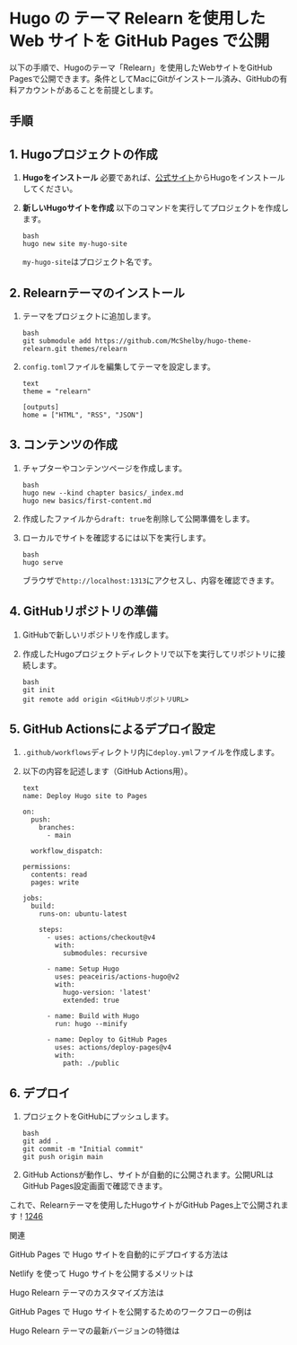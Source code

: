 # Hugo の テーマ Relearn を使用した Web サイトを GitHub Pages で公開

以下の手順で、Hugoのテーマ「Relearn」を使用したWebサイトをGitHub Pagesで公開できます。条件としてMacにGitがインストール済み、GitHubの有料アカウントがあることを前提とします。

## **手順**

## **1. Hugoプロジェクトの作成**

1. **Hugoをインストール**
   必要であれば、[公式サイト](https://gohugo.io/getting-started/installing/)からHugoをインストールしてください。

1. **新しいHugoサイトを作成**
   以下のコマンドを実行してプロジェクトを作成します。

   ```
   bash
   hugo new site my-hugo-site
   ```

   `my-hugo-site`はプロジェクト名です。

## **2. Relearnテーマのインストール**

1. テーマをプロジェクトに追加します。

   ```
   bash
   git submodule add https://github.com/McShelby/hugo-theme-relearn.git themes/relearn
   ```

1. `config.toml`ファイルを編集してテーマを設定します。

   ```
   text
   theme = "relearn"
   
   [outputs]
   home = ["HTML", "RSS", "JSON"]
   ```

## **3. コンテンツの作成**

1. チャプターやコンテンツページを作成します。

   ```
   bash
   hugo new --kind chapter basics/_index.md
   hugo new basics/first-content.md
   ```

1. 作成したファイルから`draft: true`を削除して公開準備をします。

1. ローカルでサイトを確認するには以下を実行します。

   ```
   bash
   hugo serve
   ```

   ブラウザで`http://localhost:1313`にアクセスし、内容を確認できます。

## **4. GitHubリポジトリの準備**

1. GitHubで新しいリポジトリを作成します。

1. 作成したHugoプロジェクトディレクトリで以下を実行してリポジトリに接続します。

   ```
   bash
   git init
   git remote add origin <GitHubリポジトリURL>
   ```

## **5. GitHub Actionsによるデプロイ設定**

1. `.github/workflows`ディレクトリ内に`deploy.yml`ファイルを作成します。

1. 以下の内容を記述します（GitHub Actions用）。

   ```
   text
   name: Deploy Hugo site to Pages
   
   on:
     push:
       branches:
         - main
   
     workflow_dispatch:
   
   permissions:
     contents: read
     pages: write
   
   jobs:
     build:
       runs-on: ubuntu-latest
   
       steps:
         - uses: actions/checkout@v4
           with:
             submodules: recursive
   
         - name: Setup Hugo
           uses: peaceiris/actions-hugo@v2
           with:
             hugo-version: 'latest'
             extended: true
   
         - name: Build with Hugo
           run: hugo --minify
   
         - name: Deploy to GitHub Pages
           uses: actions/deploy-pages@v4
           with:
             path: ./public
   ```

## **6. デプロイ**

1. プロジェクトをGitHubにプッシュします。

   ```
   bash
   git add .
   git commit -m "Initial commit"
   git push origin main
   ```

1. GitHub Actionsが動作し、サイトが自動的に公開されます。公開URLはGitHub Pages設定画面で確認できます。

これで、Relearnテーマを使用したHugoサイトがGitHub Pages上で公開されます！[1](https://www.tshdmtmr.com/basics/installation/)[2](https://gohugo.io/hosting-and-deployment/hosting-on-github/)[4](https://qiita.com/tonitoni415/items/75bb59c0beb97338d40d)[6](https://staticmania.com/blog/deploy-your-hugo-website-on-github-pages)



関連

GitHub Pages で Hugo サイトを自動的にデプロイする方法は



Netlify を使って Hugo サイトを公開するメリットは



Hugo Relearn テーマのカスタマイズ方法は



GitHub Pages で Hugo サイトを公開するためのワークフローの例は



Hugo Relearn テーマの最新バージョンの特徴は